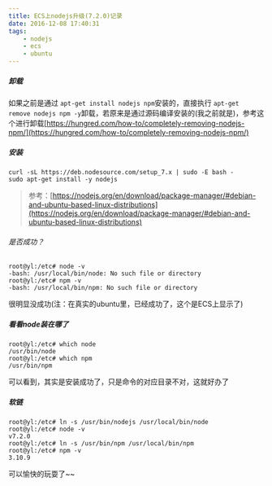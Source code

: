 ```yaml
---
title: ECS上nodejs升级(7.2.0)记录
date: 2016-12-08 17:40:31
tags:  
	- nodejs
	- ecs
	- ubuntu
---
```


##### 卸载

如果之前是通过 `apt-get install nodejs npm`安装的，直接执行 `apt-get remove nodejs npm -y`卸载，若原来是通过源码编译安装的(我之前就是)，参考这个进行卸载[https://hungred.com/how-to/completely-removing-nodejs-npm/](https://hungred.com/how-to/completely-removing-nodejs-npm/)

##### 安装

<!-- more -->

```
curl -sL https://deb.nodesource.com/setup_7.x | sudo -E bash -
sudo apt-get install -y nodejs
```
> 参考：[https://nodejs.org/en/download/package-manager/#debian-and-ubuntu-based-linux-distributions](https://nodejs.org/en/download/package-manager/#debian-and-ubuntu-based-linux-distributions)

###### 是否成功？
```
root@yl:/etc# node -v
-bash: /usr/local/bin/node: No such file or directory
root@yl:/etc# npm -v
-bash: /usr/local/bin/npm: No such file or directory
```
很明显没成功(注：在真实的ubuntu里，已经成功了，这个是ECS上显示了)

##### 看看node装在哪了
```
root@yl:/etc# which node
/usr/bin/node
root@yl:/etc# which npm
/usr/bin/npm
```
可以看到，其实是安装成功了，只是命令的对应目录不对，这就好办了

##### 软链
```
root@yl:/etc# ln -s /usr/bin/nodejs /usr/local/bin/node
root@yl:/etc# node -v
v7.2.0
root@yl:/etc# ln -s /usr/bin/npm /usr/local/bin/npm
root@yl:/etc# npm -v
3.10.9
```

可以愉快的玩耍了~~